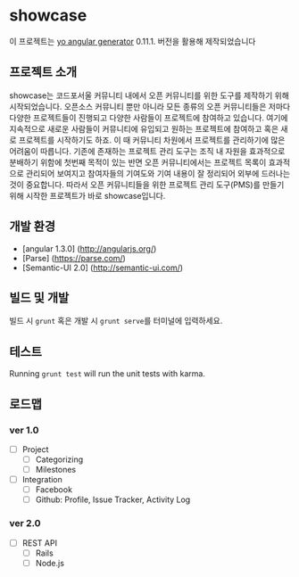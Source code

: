 # showcase

이 프로젝트는 [yo angular generator](https://github.com/yeoman/generator-angular)
0.11.1. 버전을 활용해 제작되었습니다


## 프로젝트 소개

showcase는 코드포서울 커뮤니티 내에서 오픈 커뮤니티를 위한 도구를 제작하기 위해 시작되었습니다. 오픈소스 커뮤니티 뿐만 아니라 모든 종류의 오픈 커뮤니티들은 저마다 다양한 프로젝트들이 진행되고 다양한 사람들이 프로젝트에 참여하고 있습니다. 여기에 지속적으로 새로운 사람들이 커뮤니티에 유입되고 원하는 프로젝트에 참여하고 혹은 새로 프로젝트를 시작하기도 하죠. 이 때 커뮤니티 차원에서 프로젝트를 관리하기에 많은 어려움이 따릅니다. 기존에 존재하는 프로젝트 관리 도구는 조직 내 자원을 효과적으로 분배하기 위함에 첫번째 목적이 있는 반면 오픈 커뮤니티에서는 프로젝트 목록이 효과적으로 관리되어 보여지고 참여자들의 기여도와 기여 내용이 잘 정리되어 외부에 드러나는 것이 중요합니다. 따라서 오픈 커뮤니티들을 위한 프로젝트 관리 도구(PMS)를 만들기 위해 시작한 프로젝트가 바로 showcase입니다.


## 개발 환경

- [angular 1.3.0] (http://angularjs.org/)
- [Parse] (https://parse.com/)
- [Semantic-UI 2.0] (http://semantic-ui.com/)

## 빌드 및 개발

빌드 시 `grunt` 혹은 개발 시 `grunt serve`를 터미널에 입력하세요.


## 테스트

Running `grunt test` will run the unit tests with karma.


## 로드맵

### ver 1.0
- [ ] Project
  - [ ] Categorizing
  - [ ] Milestones
- [ ] Integration
  - [ ] Facebook
  - [ ] Github: Profile, Issue Tracker, Activity Log

### ver 2.0
- [ ] REST API
  - [ ] Rails
  - [ ] Node.js
